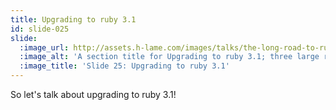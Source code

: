 ```yaml
---
title: Upgrading to ruby 3.1
id: slide-025
slide:
  :image_url: http://assets.h-lame.com/images/talks/the-long-road-to-ruby-3-0-vs-the-short-road-to-ruby-3-1/slides/025.png
  :image_alt: 'A section title for Upgrading to ruby 3.1; three large rubys and one small one float above the title; text: Upgrading to ruby 3.1'
  :image_title: 'Slide 25: Upgrading to ruby 3.1'
---
```

So let's talk about upgrading to ruby 3.1!

